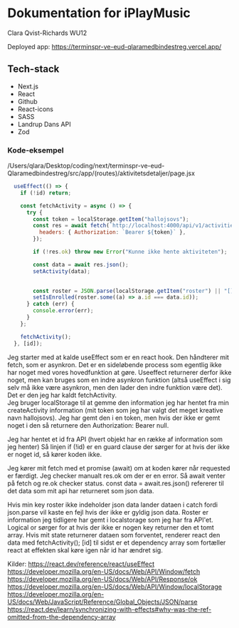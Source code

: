 # Dokumentation for iPlayMusic
Clara Qvist-Richards WU12

Deployed app: 
https://terminspr-ve-eud-qlaramedbindestreg.vercel.app/

## Tech-stack
* Next.js
* React
* Github
* React-icons
* SASS
* Landrup Dans API
* Zod

### Kode-eksempel
/Users/qlara/Desktop/coding/next/terminspr-ve-eud-Qlaramedbindestreg/src/app/(routes)/aktivitetsdetaljer/page.jsx
``` jsx
  useEffect(() => {
    if (!id) return;

    const fetchActivity = async () => {
      try {
        const token = localStorage.getItem("hallojsovs");
        const res = await fetch(`http://localhost:4000/api/v1/activities/${id}`, {
          headers: { Authorization: `Bearer ${token}` },
        });

        if (!res.ok) throw new Error("Kunne ikke hente aktiviteten");

        const data = await res.json();
        setActivity(data);

        
        const roster = JSON.parse(localStorage.getItem("roster") || "[]");
        setIsEnrolled(roster.some((a) => a.id === data.id));
      } catch (err) {
        console.error(err);
      }
    };

    fetchActivity();
  }, [id]);
```

Jeg starter med at kalde useEffect som er en react hook. Den håndterer mit fetch, som er asynkron. Det er en sideløbende process som egentlig ikke har noget med vores hovedfunktion at gøre. Useeffect returnerer derfor ikke noget, men kan bruges som en indre asynkron funktion (altså useEffect i sig selv må ikke være asynkron, men den lader den indre funktion være det). Det er den jeg har kaldt fetchActivity.   
Jeg bruger localStorage til at gemme den information jeg har hentet fra min createActivity information (mit token som jeg har valgt det meget kreative navn hallojsovs). Jeg har gemt den i en token, men hvis der ikke er gemt noget i den så returnere den Authorization: Bearer null.

Jeg har hentet et id fra API (hvert objekt har en række af information som jeg henter) Så linjen if (!id) er en guard clause der sørger for at hvis der ikke er noget id, så kører koden ikke.  

Jeg kører mit fetch med et promise (await) om at koden kører når requested er færdigt. Jeg checker manualt res.ok om der er en error. Så await venter på fetch og re.ok checker status.
const data = await.res.json() refererer til det data som mit api har returneret som json data. 

Hvis min key roster ikke indeholder json data lander dataen i catch fordi json.parse vil kaste en fejl hvis der ikke er gyldig json data. Roster er information jeg tidligere har gemt i localstorage som jeg har fra API'et. Logical or sørger for at hvis der ikke er nogen key returner den et tomt array.
Hvis mit state returnerer dataen som forventet, renderer react den data med fetchActivity();
[id] til sidst er et dependency array som fortæller react at effekten skal køre igen når id har ændret sig. 

Kilder:
https://react.dev/reference/react/useEffect
https://developer.mozilla.org/en-US/docs/Web/API/Window/fetch
https://developer.mozilla.org/en-US/docs/Web/API/Response/ok
https://developer.mozilla.org/en-US/docs/Web/API/Window/localStorage
https://developer.mozilla.org/en-US/docs/Web/JavaScript/Reference/Global_Objects/JSON/parse
https://react.dev/learn/synchronizing-with-effects#why-was-the-ref-omitted-from-the-dependency-array